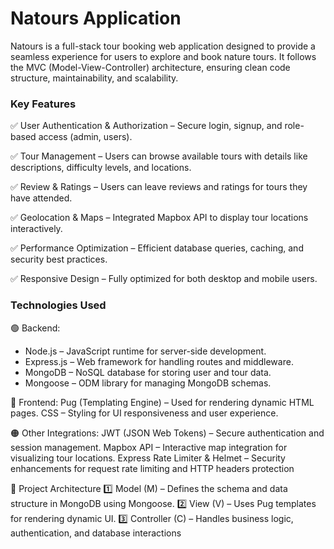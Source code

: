 # Natours Application
Natours is a full-stack tour booking web application designed to provide a seamless experience for users to explore and book nature tours. It follows the MVC (Model-View-Controller) architecture, ensuring clean code structure, maintainability, and scalability.

 ### Key Features
✅ User Authentication & Authorization – Secure login, signup, and role-based access (admin, users).

✅ Tour Management – Users can browse available tours with details like descriptions, difficulty levels, and locations.

✅ Review & Ratings – Users can leave reviews and ratings for tours they have attended.

✅ Geolocation & Maps – Integrated Mapbox API to display tour locations interactively.

✅ Performance Optimization – Efficient database queries, caching, and security best practices.

✅ Responsive Design – Fully optimized for both desktop and mobile users.

### Technologies Used
🟢 Backend:

- Node.js – JavaScript runtime for server-side development.
- Express.js – Web framework for handling routes and middleware.
- MongoDB – NoSQL database for storing user and tour data.
- Mongoose – ODM library for managing MongoDB schemas.

🔵 Frontend:
Pug (Templating Engine) – Used for rendering dynamic HTML pages.
CSS – Styling for UI responsiveness and user experience.

🟠 Other Integrations:
JWT (JSON Web Tokens) – Secure authentication and session management.
Mapbox API – Interactive map integration for visualizing tour locations.
Express Rate Limiter & Helmet – Security enhancements for request rate limiting and HTTP headers protection

🔹 Project Architecture
1️⃣ Model (M) – Defines the schema and data structure in MongoDB using Mongoose.
2️⃣ View (V) – Uses Pug templates for rendering dynamic UI.
3️⃣ Controller (C) – Handles business logic, authentication, and database interactions
